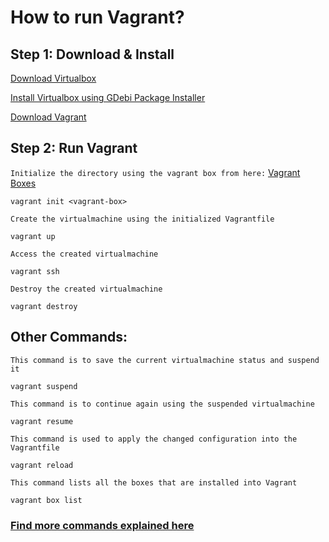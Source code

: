 # How to run Vagrant?

## Step 1: Download & Install

[Download Virtualbox](https://www.virtualbox.org/wiki/Downloads)

[Install Virtualbox using GDebi Package Installer](https://linuxhint.com/install-and-use-gdebi-ubuntu/)

[Download Vagrant](https://www.youtube.com/redirect?event=video_description&redir_token=QUFFLUhqblpDZ2YwOHQ3cmJITHRtT1RTXzk1N0VWRzlnUXxBQ3Jtc0trQjJpMldKVlh1VWpEVnl1c1BKRG5uWVM0elZJSm9rckUybENoa1dIWXROQkNDS2VjR2Nqd0lKNV85T3lVLW5yeUdOMG5pWmFBY0JURUwySG9ZRkppbHRGVVJrdWlxdXdfUndUa3U1bmh2OGhQVjgzMA&q=https%3A%2F%2Fwww.vagrantup.com%2Fdownloads%23%3A%7E%3Atext%3Dall%2520Vagrant%2520tutorials-%2CRelease%2520Information%2C-Releases%253A&v=uo-0PkcUze8)

## Step 2: Run Vagrant

`Initialize the directory using the vagrant box from here:` [Vagrant Boxes](https://app.vagrantup.com/boxes/search)

```
vagrant init <vagrant-box>
```

`Create the virtualmachine using the initialized Vagrantfile`

```
vagrant up
```

`Access the created virtualmachine`

```
vagrant ssh
```

`Destroy the created virtualmachine`

```
vagrant destroy
```

## Other Commands:

`This command is to save the current virtualmachine status and suspend it`

```
vagrant suspend
```

`This command is to continue again using the suspended virtualmachine`

```
vagrant resume
```

`This command is used to apply the changed configuration into the Vagrantfile`

```
vagrant reload
```

`This command lists all the boxes that are installed into Vagrant`

```
vagrant box list
```

### [Find more commands explained here](https://www.vagrantup.com/docs/cli)
